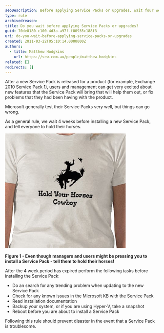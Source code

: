 ```yaml
---
seoDescription: Before applying Service Packs or upgrades, wait four weeks to ensure stability and prevent potential issues.
type: rule
archivedreason:
title: Do you wait before applying Service Packs or upgrades?
guid: 70de0180-c100-4d3a-a97f-f00935c188f3
uri: do-you-wait-before-applying-service-packs-or-upgrades
created: 2011-03-22T05:10:14.0000000Z
authors:
  - title: Matthew Hodgkins
    url: https://ssw.com.au/people/matthew-hodgkins
related: []
redirects: []
---
```


After a new Service Pack is released for a product (for example, Exchange 2010 Service Pack 1), users and management can get very excited about new features that the Service Pack will bring that will help them out, or fix problems that they had been having with the product.

Microsoft generally test their Service Packs very well, but things can go wrong.

As a general rule, we wait 4 weeks before installing a new Service Pack, and tell everyone to hold their horses.

<!--endintro-->

![](holdyourhorses.jpg)

**Figure 1 - Even though managers and users might be pressing you to install a Service Pack - tell them to hold their horses!**

After the 4 week period has expired perform the following tasks before installing the Service Pack:

- Do an search for any trending problem when updating to the new Service Pack
- Check for any known issues in the Microsoft KB with the Service Pack
- Read installation documentation
- Backup your system, or if you are using Hyper-V, take a snapshot
- Reboot before you are about to install a Service Pack

Following this rule should prevent disaster in the event that a Service Pack is troublesome.
